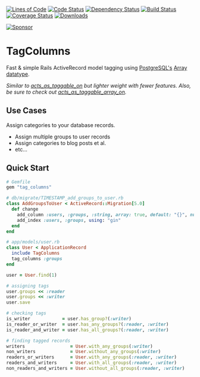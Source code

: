 [![Lines of Code](http://img.shields.io/badge/lines_of_code-42-brightgreen.svg?style=flat)](http://blog.codinghorror.com/the-best-code-is-no-code-at-all/)
[![Code Status](http://img.shields.io/codeclimate/github/hopsoft/tag_columns.svg?style=flat)](https://codeclimate.com/github/hopsoft/tag_columns)
[![Dependency Status](http://img.shields.io/gemnasium/hopsoft/tag_columns.svg?style=flat)](https://gemnasium.com/hopsoft/tag_columns)
[![Build Status](http://img.shields.io/travis/hopsoft/tag_columns.svg?style=flat)](https://travis-ci.org/hopsoft/tag_columns)
[![Coverage Status](https://img.shields.io/coveralls/hopsoft/tag_columns.svg?style=flat)](https://coveralls.io/r/hopsoft/tag_columns?branch=master)
[![Downloads](http://img.shields.io/gem/dt/tag_columns.svg?style=flat)](http://rubygems.org/gems/tag_columns)

[![Sponsor](https://app.codesponsor.io/embed/QMSjMHrtPhvfmCnk5Hbikhhr/hopsoft/tag_columns.svg)](https://app.codesponsor.io/link/QMSjMHrtPhvfmCnk5Hbikhhr/hopsoft/tag_columns)

# TagColumns

Fast & simple Rails ActiveRecord model tagging using [PostgreSQL's](https://www.postgresql.org/) [Array datatype](https://www.postgresql.org/docs/current/static/arrays.html).

*Similar to [acts_as_taggable_on](https://github.com/mbleigh/acts-as-taggable-on) but lighter weight with fewer features.*
*Also, be sure to check out [acts_as_taggable_array_on](https://github.com/tmiyamon/acts-as-taggable-array-on).*

## Use Cases

Assign categories to your database records.

* Assign multiple groups to user records
* Assign categories to blog posts et al.
* etc...

## Quick Start

```ruby
# Gemfile
gem "tag_columns"
```

```ruby
# db/migrate/TIMESTAMP_add_groups_to_user.rb
class AddGroupsToUser < ActiveRecord::Migration[5.0]
  def change
    add_column :users, :groups, :string, array: true, default: "{}", null: false
    add_index :users, :groups, using: "gin"
  end
end
```

```ruby
# app/models/user.rb
class User < ApplicationRecord
  include TagColumns
  tag_columns :groups
end
```

```ruby
user = User.find(1)

# assigning tags
user.groups << :reader
user.groups << :writer
user.save

# checking tags
is_writer            = user.has_group?(:writer)
is_reader_or_writer  = user.has_any_groups?(:reader, :writer)
is_reader_and_writer = user.has_all_groups?(:reader, :writer)

# finding tagged records
writers                 = User.with_any_groups(:writer)
non_writers             = User.without_any_groups(:writer)
readers_or_writers      = User.with_any_groups(:reader, :writer)
readers_and_writers     = User.with_all_groups(:reader, :writer)
non_readers_and_writers = User.without_all_groups(:reader, :writer)
```

